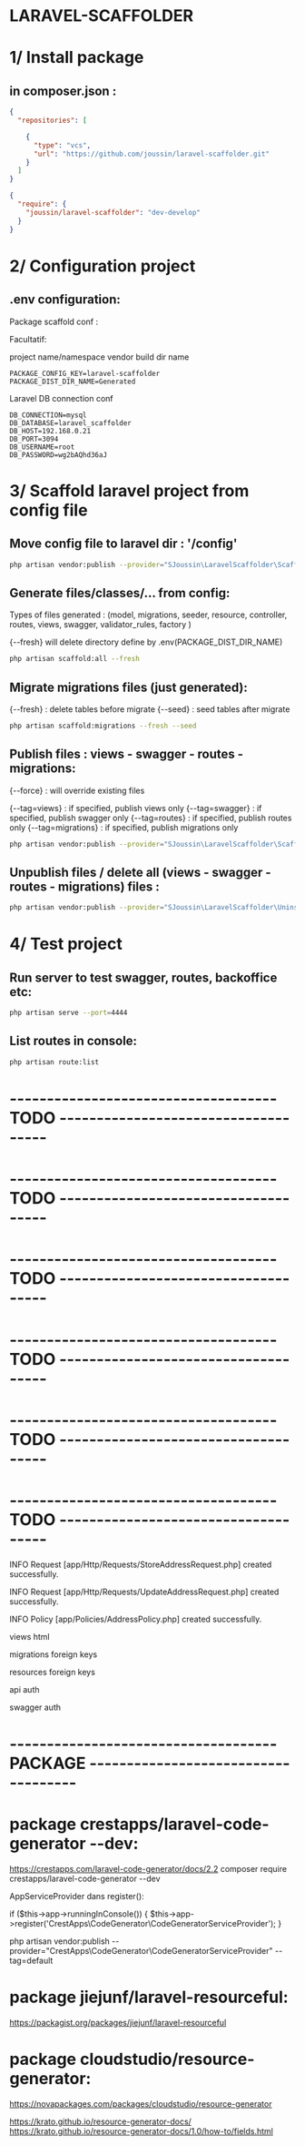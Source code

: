 # LARAVEL-SCAFFOLDER 


# 1/ Install package 

## in composer.json :

```json
{
  "repositories": [

    {
      "type": "vcs",
      "url": "https://github.com/joussin/laravel-scaffolder.git"
    }
  ]
}
```


```json
{
  "require": {
    "joussin/laravel-scaffolder": "dev-develop"
  }
}
```

# 2/ Configuration project 

## .env configuration:

Package scaffold conf : 

Facultatif:

project name/namespace 
vendor build dir name

```.env
PACKAGE_CONFIG_KEY=laravel-scaffolder
PACKAGE_DIST_DIR_NAME=Generated
```

Laravel DB connection conf
```.env
DB_CONNECTION=mysql
DB_DATABASE=laravel_scaffolder
DB_HOST=192.168.0.21
DB_PORT=3094
DB_USERNAME=root
DB_PASSWORD=wg2bAQhd36aJ
```


# 3/ Scaffold laravel project from config file 

## Move config file to laravel dir : '/config'

```bash
php artisan vendor:publish --provider="SJoussin\LaravelScaffolder\ScaffolderConfigServiceProvider"  --force
```

## Generate files/classes/... from config: 

Types of files generated : (model, migrations, seeder, resource, controller, routes, views, swagger, validator_rules, factory ) 

{--fresh} will delete directory define by .env(PACKAGE_DIST_DIR_NAME)

```bash
php artisan scaffold:all --fresh
```

## Migrate migrations files (just generated):

{--fresh} : delete tables before migrate
{--seed} : seed tables after migrate

```bash
php artisan scaffold:migrations --fresh --seed
```

## Publish files :  views - swagger - routes - migrations:

{--force} : will override existing files

{--tag=views} : if specified, publish views only
{--tag=swagger} : if specified, publish swagger only
{--tag=routes} : if specified, publish routes only
{--tag=migrations} : if specified, publish migrations only

```bash
php artisan vendor:publish --provider="SJoussin\LaravelScaffolder\ScaffolderServiceProvider"  --force 
```


## Unpublish files / delete all (views - swagger - routes - migrations) files :

```bash
php artisan vendor:publish --provider="SJoussin\LaravelScaffolder\UninstallScaffolderServiceProvider" --tag=unpublish
```


# 4/ Test project 

## Run server to test swagger, routes, backoffice etc:

```bash
php artisan serve --port=4444
```

## List routes in console:

```bash
php artisan route:list
```













# ------------------------------------ TODO ------------------------------------
# ------------------------------------ TODO ------------------------------------
# ------------------------------------ TODO ------------------------------------
# ------------------------------------ TODO ------------------------------------
# ------------------------------------ TODO ------------------------------------
# ------------------------------------ TODO ------------------------------------




INFO  Request [app/Http/Requests/StoreAddressRequest.php] created successfully.

INFO  Request [app/Http/Requests/UpdateAddressRequest.php] created successfully.

INFO  Policy [app/Policies/AddressPolicy.php] created successfully.


views html

migrations foreign keys

resources  foreign keys

api auth

swagger auth

# ------------------------------------ PACKAGE ------------------------------------



# package crestapps/laravel-code-generator --dev:


https://crestapps.com/laravel-code-generator/docs/2.2
composer require crestapps/laravel-code-generator --dev

AppServiceProvider dans register():

if ($this->app->runningInConsole()) {
$this->app->register('CrestApps\CodeGenerator\CodeGeneratorServiceProvider');
}


php artisan vendor:publish --provider="CrestApps\CodeGenerator\CodeGeneratorServiceProvider" --tag=default




# package jiejunf/laravel-resourceful:

https://packagist.org/packages/jiejunf/laravel-resourceful



# package cloudstudio/resource-generator:

https://novapackages.com/packages/cloudstudio/resource-generator

https://krato.github.io/resource-generator-docs/
https://krato.github.io/resource-generator-docs/1.0/how-to/fields.html

